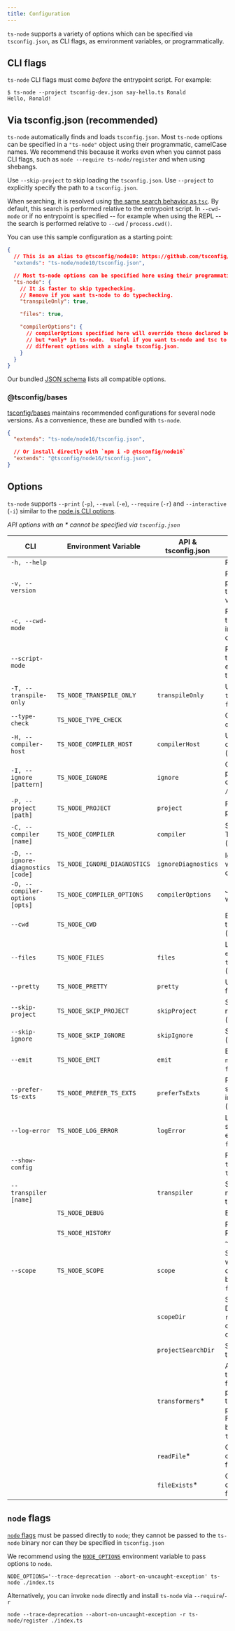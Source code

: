 ```yaml
---
title: Configuration
---
```


`ts-node` supports a variety of options which can be specified via `tsconfig.json`, as CLI flags, as environment variables, or programmatically.

## CLI flags

`ts-node` CLI flags must come *before* the entrypoint script. For example:

```shell
$ ts-node --project tsconfig-dev.json say-hello.ts Ronald
Hello, Ronald!
```

## Via tsconfig.json (recommended)

`ts-node` automatically finds and loads `tsconfig.json`.  Most `ts-node` options can be specified in a `"ts-node"` object using their programmatic, camelCase names. We recommend this because it works even when you cannot pass CLI flags, such as `node --require ts-node/register` and when using shebangs.

Use `--skip-project` to skip loading the `tsconfig.json`.  Use `--project` to explicitly specify the path to a `tsconfig.json`.

When searching, it is resolved using [the same search behavior as `tsc`](https://www.typescriptlang.org/docs/handbook/tsconfig-json.html). By default, this search is performed relative to the entrypoint script. In `--cwd-mode` or if no entrypoint is specified -- for example when using the REPL -- the search is performed relative to `--cwd` / `process.cwd()`.

You can use this sample configuration as a starting point:

```json title="tsconfig.json"
{
  // This is an alias to @tsconfig/node10: https://github.com/tsconfig/bases
  "extends": "ts-node/node10/tsconfig.json",

  // Most ts-node options can be specified here using their programmatic names.
  "ts-node": {
    // It is faster to skip typechecking.
    // Remove if you want ts-node to do typechecking.
    "transpileOnly": true,

    "files": true,

    "compilerOptions": {
      // compilerOptions specified here will override those declared below,
      // but *only* in ts-node.  Useful if you want ts-node and tsc to use
      // different options with a single tsconfig.json.
    }
  }
}
```

Our bundled [JSON schema](https://unpkg.com/browse/ts-node@latest/tsconfig.schema.json) lists all compatible options.

### @tsconfig/bases

[tsconfig/bases](https://github.com/tsconfig/bases) maintains recommended configurations for several node versions.
As a convenience, these are bundled with `ts-node`.

```json title="tsconfig.json"
{
  "extends": "ts-node/node16/tsconfig.json",

  // Or install directly with `npm i -D @tsconfig/node16`
  "extends": "@tsconfig/node16/tsconfig.json",
}
```

## Options

`ts-node` supports `--print` (`-p`), `--eval` (`-e`), `--require` (`-r`) and `--interactive` (`-i`) similar to the [node.js CLI options](https://nodejs.org/api/cli.html).

_API options with an * cannot be specified via `tsconfig.json`_

| CLI | Environment Variable | API & tsconfig.json | Description |
|-----|----------------------|---------------------|-------------|
| `-h, --help` |  |  | Prints the help text |
| `-v, --version` |  |  | Prints the version. `-vv` prints node and typescript compiler versions, too. |
| `-c, --cwd-mode` |  |  | Resolve config relative to the current directory instead of the directory of the entrypoint script. |
| `--script-mode` |  |  | Resolve config relative to the directory of the entrypoint script. This is the default behavior. |
| `-T, --transpile-only` | `TS_NODE_TRANSPILE_ONLY` | `transpileOnly` | Use TypeScript's faster `transpileModule` (default: `false`) |
| `--type-check` | `TS_NODE_TYPE_CHECK` |  | Opposite of `--transpile-only`. (default: `true`) |
| `-H, --compiler-host` | `TS_NODE_COMPILER_HOST` | `compilerHost` | Use TypeScript's compiler host API (default: `false`) |
| `-I, --ignore [pattern]` | `TS_NODE_IGNORE` | `ignore` | Override the path patterns to skip compilation (default: `/node_modules/`) |
| `-P, --project [path]` | `TS_NODE_PROJECT` | `project` | Path to TypeScript JSON project file |
| `-C, --compiler [name]` | `TS_NODE_COMPILER` | `compiler` | Specify a custom TypeScript compiler (default: `typescript`) |
| `-D, --ignore-diagnostics [code]` | `TS_NODE_IGNORE_DIAGNOSTICS` | `ignoreDiagnostics` | Ignore TypeScript warnings by diagnostic code |
| `-O, --compiler-options [opts]` | `TS_NODE_COMPILER_OPTIONS` | `compilerOptions` | JSON object to merge with compiler options |
| `--cwd` | `TS_NODE_CWD` |  | Behave as if invoked in this working directory. (default: `process.cwd()`) |
| `--files` | `TS_NODE_FILES` | `files` | Load `files`, `include` and `exclude` from `tsconfig.json` on startup (default: `false`) |
| `--pretty` | `TS_NODE_PRETTY` | `pretty` | Use pretty diagnostic formatter (default: `false`) |
| `--skip-project` | `TS_NODE_SKIP_PROJECT` | `skipProject` | Skip project config resolution and loading (default: `false`) |
| `--skip-ignore` | `TS_NODE_SKIP_IGNORE` | `skipIgnore` | Skip ignore checks (default: `false`) |
| `--emit` | `TS_NODE_EMIT` | `emit` | Emit output files into `.ts-node` directory (default: `false`) |
| `--prefer-ts-exts` | `TS_NODE_PREFER_TS_EXTS` | `preferTsExts` | Re-order file extensions so that TypeScript imports are preferred (default: `false`) |
| `--log-error` | `TS_NODE_LOG_ERROR` | `logError` | Logs TypeScript errors to stderr instead of throwing exceptions (default: `false`) |
| `--show-config` |  |  | Print resolved `tsconfig.json`, including `ts-node` options, and exit. |
| `--transpiler [name]` |  | `transpiler` | Specify a third-party, non-typechecking transpiler |
|  | `TS_NODE_DEBUG` |  | Enable debug logging. |
|  | `TS_NODE_HISTORY` |  | Path to history file for REPL. (default; `~/.ts_node_repl_history`) |
| `--scope` | `TS_NODE_SCOPE` | `scope` | Scope compiler to files within `scopeDir`.  Files outside this directory will be ignored.  (default: `false`) |
|  |  | `scopeDir` | Sets directory for `scope`.  Defaults to tsconfig `rootDir`, directory containing `tsconfig.json`, or `cwd` |
|  |  | `projectSearchDir` | Search for config file in this or parent directories. |
|  |  | `transformers`* | An object with transformers or a factory function that accepts a program and returns a transformers object to pass to TypeScript. Factory function cannot be used with `transpileOnly` flag |
|  |  | `readFile`* | Custom TypeScript-compatible file reading function |
|  |  | `fileExists`* | Custom TypeScript-compatible file existence function |

## `node` flags

[`node` flags](https://nodejs.org/api/cli.html) must be passed directly to `node`; they cannot be passed to the `ts-node` binary nor can they be specified in `tsconfig.json`

We recommend using the [`NODE_OPTIONS`](https://nodejs.org/api/cli.html#cli_node_options_options) environment variable to pass options to `node`.

```shell
NODE_OPTIONS='--trace-deprecation --abort-on-uncaught-exception' ts-node ./index.ts
```

Alternatively, you can invoke `node` directly and install `ts-node` via `--require`/`-r`

```shell
node --trace-deprecation --abort-on-uncaught-exception -r ts-node/register ./index.ts
```
